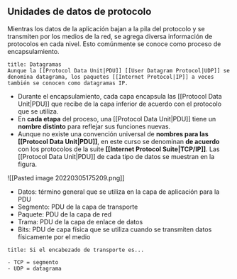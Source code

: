 ## Unidades de datos de protocolo
Mientras los datos de la aplicación bajan a la pila del protocolo y se transmiten por los medios de la red, se agrega diversa información de protocolos en cada nivel. Esto comúnmente se conoce como proceso de encapsulamiento.
```ad-note
title: Datagramas
Aunque la [[Protocol Data Unit|PDU]] [[User Datagram Protocol|UDP]] se denomina datagrama, los paquetes [[Internet Protocol|IP]] a veces también se conocen como datagramas IP.
```

- Durante el encapsulamiento, cada capa encapsula las [[Protocol Data Unit|PDU]] que recibe de la capa inferior de acuerdo con el protocolo que se utiliza.
- En **cada etapa** del proceso, una [[Protocol Data Unit|PDU]] tiene un **nombre distinto** para reflejar sus funciones nuevas.
- Aunque no existe una convención universal de **nombres para las [[Protocol Data Unit|PDU]]**, en este curso se denominan **de acuerdo** con los protocolos de la suite **[[Internet Protocol Suite|TCP/IP]]**. Las [[Protocol Data Unit|PDU]] de cada tipo de datos se muestran en la figura.

![[Pasted image 20220305175209.png]]
- Datos: término general que se utiliza en la capa de aplicación para la PDU
- Segmento: PDU de la capa de transporte
- Paquete: PDU de la capa de red
- Trama: PDU de la capa de enlace de datos
- Bits: PDU de capa física que se utiliza cuando se transmiten datos físicamente por el medio
```ad-note
title: Si el encabezado de transporte es...

- TCP = segmento
- UDP = datagrama


```
